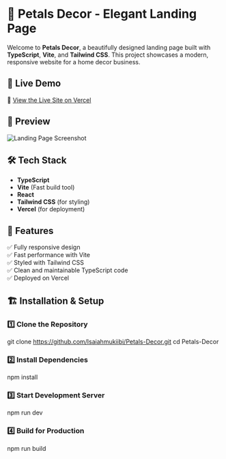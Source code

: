 # 🌸 Petals Decor - Elegant Landing Page

Welcome to **Petals Decor**, a beautifully designed landing page built with **TypeScript**, **Vite**, and **Tailwind CSS**. This project showcases a modern, responsive website for a home decor business.

## 🚀 Live Demo
🔗 [View the Live Site on Vercel](https://your-vercel-url.vercel.app)  

## 📸 Preview
![Landing Page Screenshot](https://your-image-url.com/screenshot.png)

## 🛠️ Tech Stack
- **TypeScript**
- **Vite** (Fast build tool)
- **React**
- **Tailwind CSS** (for styling)
- **Vercel** (for deployment)

## 📖 Features
✅ Fully responsive design  
✅ Fast performance with Vite  
✅ Styled with Tailwind CSS  
✅ Clean and maintainable TypeScript code  
✅ Deployed on Vercel  

## 🏗️ Installation & Setup

### 1️⃣ Clone the Repository
git clone https://github.com/Isaiahmukiibi/Petals-Decor.git
cd Petals-Decor
### 2️⃣ Install Dependencies
npm install
### 3️⃣ Start Development Server
npm run dev
### 4️⃣ Build for Production
npm run build

